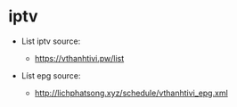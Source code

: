 # iptv
+ List iptv source:
  - https://vthanhtivi.pw/list

+ Líst epg source:
 
  - http://lichphatsong.xyz/schedule/vthanhtivi_epg.xml
